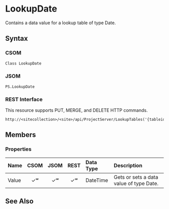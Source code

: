 [comment]: # (Name:LookupDate)
[comment]: # (Type:Object)
[comment]: # (Status:Incomplete)
[comment]: # (GeneratedDate:2016-12-13 02:07:22Z)

# LookupDate

Contains a data value for a lookup table of type Date.



## Syntax

### CSOM

```C#
Class LookupDate 
```
### JSOM

```
PS.LookupDate
```
### REST Interface

This resource supports PUT, MERGE, and DELETE HTTP commands.

```
http://<sitecollection>/<site>/api/ProjectServer/LookupTables('{tableid}')/Entries('{entryid}')
```


## Members

### Properties

|**Name**|**CSOM**|**JSOM**|**REST**|**Data Type**|**Description**|
|:-----|:-----:|:-----:|:-----:|:-----|:-----|
|Value|&#x2713;&#x02B7;|&#x2713;&#x02B7;|&#x2713;&#x02B7;|DateTime|Gets or sets a data value of type Date.|






## See Also
